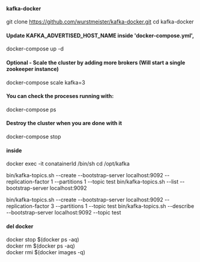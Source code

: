 

#### kafka-docker 
git clone https://github.com/wurstmeister/kafka-docker.git 
cd kafka-docker

#### Update KAFKA_ADVERTISED_HOST_NAME inside 'docker-compose.yml',  
docker-compose up -d

#### Optional - Scale the cluster by adding more brokers (Will start a single zookeeper instance)
docker-compose scale kafka=3

#### You can check the proceses running with:
docker-compose ps

#### Destroy the cluster when you are done with it
docker-compose stop

#### inside 
docker exec -it conatainerId /bin/sh
cd /opt/kafka

bin/kafka-topics.sh --create --bootstrap-server localhost:9092 --replication-factor 1 --partitions 1 --topic test
bin/kafka-topics.sh --list --bootstrap-server localhost:9092

bin/kafka-topics.sh --create --bootstrap-server localhost:9092 --replication-factor 3 --partitions 1 --topic test
bin/kafka-topics.sh --describe --bootstrap-server localhost:9092 --topic test

#### del docker
docker stop $(docker ps -aq)    
docker rm $(docker ps -aq)    
docker rmi $(docker images -q)

